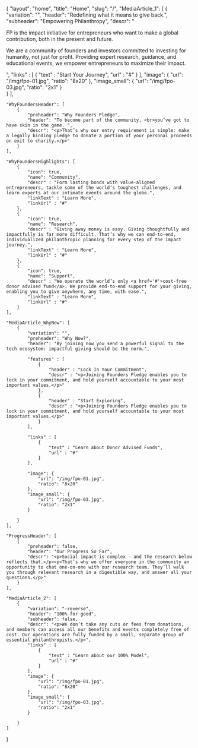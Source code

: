 {
   "layout": "home",
   "title": "Home",
   "slug": "/",
   "MediaArticle_1": [
        {   
            "variation": "",
            "header": "Redefining what it means to give back.",
            "subheader": "Empowering Philanthropy",
            "descr": "<p>FP is the impact initiative for entrepreneurs who want to make a global contribution, both in the present and future.</p><p>We are a community of founders and investors committed to investing for humanity, not just for profit. Providing expert research, guidance, and educational events, we empower entrepreneurs to maximize their impact.</p>",
            "links" : [
                {
                    "text" : "Start Your Journey",
                    "url" : "#"
                }
            ],
            "image": {
                "url": "/img/fpo-01.jpg",
                "ratio": "8x20"
            },
            "image_small": {
                "url": "/img/fpo-03.jpg",
                "ratio": "2x1"
            }            
        }
    ],

    "WhyFoundersHeader": [
        {
            "preheader": "Why Founders Pledge",
            "header": "To become part of the community, <br>you’ve got to have skin in the game. ",
            "descr": "<p>That’s why our entry requirement is simple: make a legally binding pledge to donate a portion of your personal proceeds on exit to charity.</p>"
        }
    ],

    "WhyFoundersHighlights": [
        {
            "icon": true,
            "name": "Community",
            "descr" : "Form lasting bonds with value-aligned entrepreneurs, tackle some of the world’s toughest challenges, and learn experts at our intimate events around the globe.",
            "linkText" : "Learn More",
            "linkUrl" : "#"
        },
        {
            "icon": true,
            "name": "Research",
            "descr" : "Giving away money is easy. Giving thoughtfully and impactfully is far more difficult. That’s why we can end-to-end, individualized philanthropic planning for every step of the impact journey.",
            "linkText" : "Learn More",
            "linkUrl" : "#"
        },
        {
            "icon": true,
            "name": "Support",
            "descr" : "We operate the world’s only <a href='#'>cost-free donor advised fund</a>. We provide end-to-end support for your giving, enabling you to give anywhere, any time, with ease.",
            "linkText" : "Learn More",
            "linkUrl" : "#"
        }
    ],
    
    "MediaArticle_WhyNow": [
        {   
            "variation": "",
            "preheader": "Why Now?",
            "header": "By joining now you send a powerful signal to the tech ecosystem: impactful giving should be the norm.",
            
            "features" : [
                {
                    "header" : "Lock In Your Commitment",
                    "descr" : "<p>Joining Founders Pledge enables you to lock in your commitment, and hold yourself accountable to your most important values.</p>"
                },
                {
                    "header" : "Start Exploring",
                    "descr" : "<p>Joining Founders Pledge enables you to lock in your commitment, and hold yourself accountable to your most important values.</p>"
                }
            ],
            
            "links" : [
                {
                    "text" : "Learn about Donor Advised Funds",
                    "url" : "#"
                }
            ],
            
            "image": {
                "url": "/img/fpo-01.jpg",
                "ratio": "8x20"
            },
            "image_small": {
                "url": "/img/fpo-03.jpg",
                "ratio": "2x1"
            }  
            
        }
    ],

    "ProgressHeader": [
        {
            "preheader": false,
            "header": "Our Progress So Far",
            "descr": "<p>Social impact is complex - and the research below reflects that.</p><p>That’s why we offer everyone in the community an opportunity to chat one-on-one with our research team. They’ll walk you through relevant research in a digestible way, and answer all your questions.</p>"
        }
    ],

    "MediaArticle_2": [
        {   
            "variation": "-reverse",
            "header": "100% for good",
            "subheader": false,
            "descr": "<p>We don’t take any cuts or fees from donations, and members can access all our benefits and events completely free of cost. Our operations are fully funded by a small, separate group of essential philanthropists.</p>",
            "links" : [
                {
                    "text" : "Learn about our 100% Model",
                    "url" : "#"
                }
            ],
            "image": {
                "url": "/img/fpo-01.jpg",
                "ratio": "8x20"
            },
            "image_small": {
                "url": "/img/fpo-03.jpg",
                "ratio": "2x1"
            }
            
        }
    ]
}



